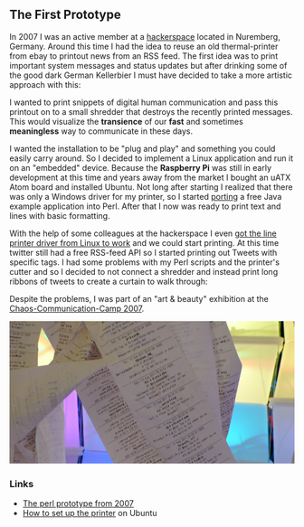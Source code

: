 
## The First Prototype ##

In 2007 I was an active member at a [hackerspace](http://k4cg.org/) located in Nuremberg, Germany. Around this time I had the idea to reuse an old thermal-printer from ebay to printout news from an RSS feed. The first idea was to print important system messages and status updates but after drinking some of the good dark German Kellerbier I must have decided to take a more artistic approach with this:

I wanted to print snippets of digital human communication and pass this printout on to a small shredder that destroys the recently printed messages. This would visualize the **transience** of our **fast** and sometimes **meaningless** way to communicate in these days.

I wanted the installation to be "plug and play" and something you could easily carry around. So I decided to implement a Linux application and run it on an "embedded" device. Because the **Raspberry Pi** was still in early development at this time and years away from the market I bought an uATX Atom board and installed Ubuntu.
Not long after starting I realized that there was only a Windows driver for my printer, so I started [porting](https://github.com/mojoaxel/twinter) a free Java example application into Perl. After that I now was ready to print text and lines with basic formatting.  

With the help of some colleagues at the hackerspace I even [got the line printer driver from Linux to work](http://k4cg.org/k4cg:projekte:rss-drucker) and we could start printing. At this time twitter still had a free RSS-feed API so I started printing out Tweets with specific tags.
I had some problems with my Perl scripts and the printer's cutter and so I decided to not connect a shredder and instead print long ribbons of tweets to create a curtain to walk through:

Despite the problems, I was part of an "art & beauty" exhibition at the [Chaos-Communication-Camp 2007](http://events.ccc.de/camp/2007/Intro/).

![artistik shot](../project_images/2014-03-25-CCCCamp07-CCSABY-mlcastle_1000x500.jpg "CC-BY-SA by mlcastle")

### Links ###

* [The perl prototype from 2007](../project_code/V1/)
* [How to set up the printer](http://k4cg.org/k4cg:projekte:rss-drucker) on Ubuntu
